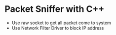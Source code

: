 # Packet Sniffer with C++
- Use raw socket to get all packet come to system
- Use Network Filter Driver to block IP address
